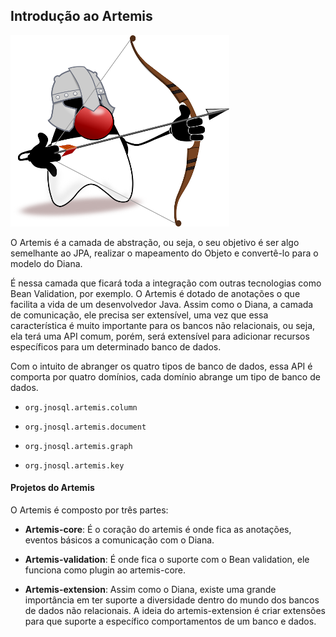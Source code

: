 ## Introdução ao Artemis

![](../../images/duke-artemis-min.png)

O Artemis é a camada de abstração, ou seja, o seu objetivo é ser algo semelhante ao JPA, realizar o mapeamento do Objeto e convertê-lo para o modelo do Diana.

É nessa camada que ficará toda a integração com outras tecnologias como Bean Validation, por exemplo. O Artemis é dotado de anotações o que facilita a vida de um desenvolvedor Java. Assim como o Diana, a camada de comunicação, ele precisa ser extensível, uma vez que essa característica é muito importante para os bancos não relacionais, ou seja, ela terá uma API comum, porém, será extensível para adicionar recursos específicos para um determinado banco de dados.

Com o intuito de abranger os quatro tipos de banco de dados, essa API é comporta por quatro domínios, cada domínio abrange um tipo de banco de dados.

* `org.jnosql.artemis.column`

* `org.jnosql.artemis.document`

* `org.jnosql.artemis.graph`

* `org.jnosql.artemis.key`

#### Projetos do Artemis

O Artemis é composto por três partes:

* **Artemis-core**: É o coração do artemis é onde fica as anotações, eventos básicos  a comunicação com o Diana.

* **Artemis-validation**: É onde fica o suporte com o Bean validation, ele funciona como plugin ao artemis-core.

* **Artemis-extension**: Assim como o Diana, existe uma grande importância em ter suporte a diversidade dentro do mundo dos bancos de dados não relacionais. A ideia do artemis-extension é criar extensões para que suporte a específico comportamentos de um banco e dados.



